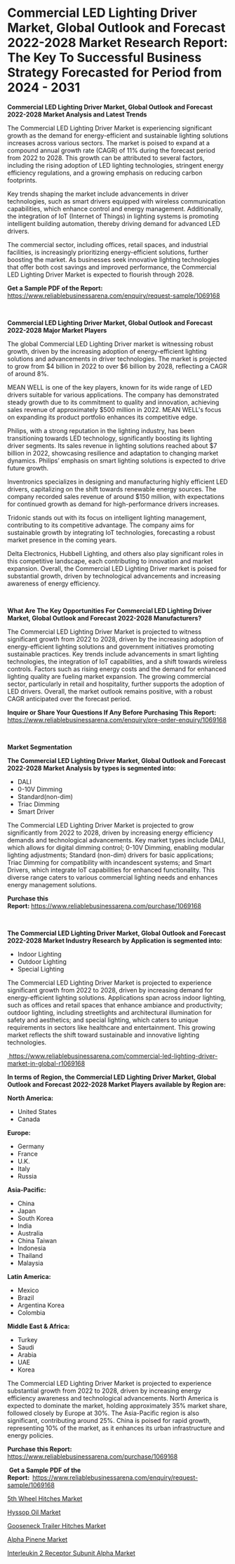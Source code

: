 <p><h1>Commercial LED Lighting Driver Market, Global Outlook and Forecast 2022-2028 Market Research Report: The Key To Successful Business Strategy Forecasted for Period from 2024 - 2031</h1></p><p><strong>Commercial LED Lighting Driver Market, Global Outlook and Forecast 2022-2028 Market Analysis and Latest Trends</strong></p>
<p><p>The Commercial LED Lighting Driver Market is experiencing significant growth as the demand for energy-efficient and sustainable lighting solutions increases across various sectors. The market is poised to expand at a compound annual growth rate (CAGR) of 11% during the forecast period from 2022 to 2028. This growth can be attributed to several factors, including the rising adoption of LED lighting technologies, stringent energy efficiency regulations, and a growing emphasis on reducing carbon footprints.</p><p>Key trends shaping the market include advancements in driver technologies, such as smart drivers equipped with wireless communication capabilities, which enhance control and energy management. Additionally, the integration of IoT (Internet of Things) in lighting systems is promoting intelligent building automation, thereby driving demand for advanced LED drivers. </p><p>The commercial sector, including offices, retail spaces, and industrial facilities, is increasingly prioritizing energy-efficient solutions, further boosting the market. As businesses seek innovative lighting technologies that offer both cost savings and improved performance, the Commercial LED Lighting Driver Market is expected to flourish through 2028.</p></p>
<p><strong>Get a Sample PDF of the Report:&nbsp;</strong> <a href="https://www.reliablebusinessarena.com/enquiry/request-sample/1069168">https://www.reliablebusinessarena.com/enquiry/request-sample/1069168</a></p>
<p>&nbsp;</p>
<p><strong>Commercial LED Lighting Driver Market, Global Outlook and Forecast 2022-2028 Major Market Players</strong></p>
<p><p>The global Commercial LED Lighting Driver market is witnessing robust growth, driven by the increasing adoption of energy-efficient lighting solutions and advancements in driver technologies. The market is projected to grow from $4 billion in 2022 to over $6 billion by 2028, reflecting a CAGR of around 8%.</p><p>MEAN WELL is one of the key players, known for its wide range of LED drivers suitable for various applications. The company has demonstrated steady growth due to its commitment to quality and innovation, achieving sales revenue of approximately $500 million in 2022. MEAN WELL's focus on expanding its product portfolio enhances its competitive edge.</p><p>Philips, with a strong reputation in the lighting industry, has been transitioning towards LED technology, significantly boosting its lighting driver segments. Its sales revenue in lighting solutions reached about $7 billion in 2022, showcasing resilience and adaptation to changing market dynamics. Philips’ emphasis on smart lighting solutions is expected to drive future growth.</p><p>Inventronics specializes in designing and manufacturing highly efficient LED drivers, capitalizing on the shift towards renewable energy sources. The company recorded sales revenue of around $150 million, with expectations for continued growth as demand for high-performance drivers increases.</p><p>Tridonic stands out with its focus on intelligent lighting management, contributing to its competitive advantage. The company aims for sustainable growth by integrating IoT technologies, forecasting a robust market presence in the coming years.</p><p>Delta Electronics, Hubbell Lighting, and others also play significant roles in this competitive landscape, each contributing to innovation and market expansion. Overall, the Commercial LED Lighting Driver market is poised for substantial growth, driven by technological advancements and increasing awareness of energy efficiency.</p></p>
<p>&nbsp;</p>
<p><strong>What Are The Key Opportunities For Commercial LED Lighting Driver Market, Global Outlook and Forecast 2022-2028 Manufacturers?</strong></p>
<p><p>The Commercial LED Lighting Driver Market is projected to witness significant growth from 2022 to 2028, driven by the increasing adoption of energy-efficient lighting solutions and government initiatives promoting sustainable practices. Key trends include advancements in smart lighting technologies, the integration of IoT capabilities, and a shift towards wireless controls. Factors such as rising energy costs and the demand for enhanced lighting quality are fueling market expansion. The growing commercial sector, particularly in retail and hospitality, further supports the adoption of LED drivers. Overall, the market outlook remains positive, with a robust CAGR anticipated over the forecast period.</p></p>
<p><strong>Inquire or Share Your Questions If Any Before Purchasing This Report:</strong> <a href="https://www.reliablebusinessarena.com/enquiry/pre-order-enquiry/1069168">https://www.reliablebusinessarena.com/enquiry/pre-order-enquiry/1069168</a></p>
<p>&nbsp;</p>
<p><strong>Market Segmentation</strong></p>
<p><strong>The Commercial LED Lighting Driver Market, Global Outlook and Forecast 2022-2028 Market Analysis by types is segmented into:</strong></p>
<p><ul><li>DALI</li><li>0-10V Dimming</li><li>Standard(non-dim)</li><li>Triac Dimming</li><li>Smart Driver</li></ul></p>
<p><p>The Commercial LED Lighting Driver Market is projected to grow significantly from 2022 to 2028, driven by increasing energy efficiency demands and technological advancements. Key market types include DALI, which allows for digital dimming control; 0-10V Dimming, enabling modular lighting adjustments; Standard (non-dim) drivers for basic applications; Triac Dimming for compatibility with incandescent systems; and Smart Drivers, which integrate IoT capabilities for enhanced functionality. This diverse range caters to various commercial lighting needs and enhances energy management solutions.</p></p>
<p><strong>Purchase this Report:&nbsp;</strong><a href="https://www.reliablebusinessarena.com/purchase/1069168">https://www.reliablebusinessarena.com/purchase/1069168</a></p>
<p>&nbsp;</p>
<p><strong>The Commercial LED Lighting Driver Market, Global Outlook and Forecast 2022-2028 Market Industry Research by Application is segmented into:</strong></p>
<p><ul><li>Indoor Lighting</li><li>Outdoor Lighting</li><li>Special Lighting</li></ul></p>
<p><p>The Commercial LED Lighting Driver Market is projected to experience significant growth from 2022 to 2028, driven by increasing demand for energy-efficient lighting solutions. Applications span across indoor lighting, such as offices and retail spaces that enhance ambiance and productivity; outdoor lighting, including streetlights and architectural illumination for safety and aesthetics; and special lighting, which caters to unique requirements in sectors like healthcare and entertainment. This growing market reflects the shift toward sustainable and innovative lighting technologies.</p></p>
<p><a href="https://www.reliablebusinessarena.com/commercial-led-lighting-driver-market-in-global-r1069168">&nbsp;https://www.reliablebusinessarena.com/commercial-led-lighting-driver-market-in-global-r1069168</a></p>
<p><strong>In terms of Region, the Commercial LED Lighting Driver Market, Global Outlook and Forecast 2022-2028 Market Players available by Region are:</strong></p>
<p>
    <p> <strong> North America: </strong>
        <ul>
            <li>United States</li>
            <li>Canada</li>
        </ul>
        </p> 
    <p> <strong> Europe: </strong>
        <ul>
            <li>Germany</li>
            <li>France</li>
            <li>U.K.</li>
            <li>Italy</li>
            <li>Russia</li>
        </ul>
        </p> 
    <p> <strong> Asia-Pacific: </strong>
        <ul>
            <li>China</li>
            <li>Japan</li>
            <li>South Korea</li>
            <li>India</li>
            <li>Australia</li>
            <li>China Taiwan</li>
            <li>Indonesia</li>
            <li>Thailand</li>
            <li>Malaysia</li>
        </ul>
        </p> 
    <p> <strong> Latin America: </strong>
        <ul>
            <li>Mexico</li>
            <li>Brazil</li>
            <li>Argentina Korea</li>
            <li>Colombia</li>
        </ul>
        </p> 
    <p> <strong> Middle East & Africa: </strong>
        <ul>
            <li>Turkey</li>
            <li>Saudi</li>
            <li>Arabia</li>
            <li>UAE</li>
            <li>Korea</li>
        </ul>
    </p>
    </p>
<p><p>The Commercial LED Lighting Driver Market is projected to experience substantial growth from 2022 to 2028, driven by increasing energy efficiency awareness and technological advancements. North America is expected to dominate the market, holding approximately 35% market share, followed closely by Europe at 30%. The Asia-Pacific region is also significant, contributing around 25%. China is poised for rapid growth, representing 10% of the market, as it enhances its urban infrastructure and energy policies.</p></p>
<p><strong>Purchase this Report: </strong><a href="https://www.reliablebusinessarena.com/purchase/1069168">https://www.reliablebusinessarena.com/purchase/1069168</a></p>
<p>&nbsp;<strong>Get a Sample PDF of the Report:&nbsp;&nbsp;</strong><a href="https://www.reliablebusinessarena.com/enquiry/request-sample/1069168">https://www.reliablebusinessarena.com/enquiry/request-sample/1069168</a></p>
<p><strong></strong></p>
<p><p><a href="https://medium.com/@bessiperez20/the-5th-wheel-hitches-market-has-witnessed-significant-growth-in-recent-years-and-this-trend-is-f1d7fbbd9e19">5th Wheel Hitches Market</a></p><p><a href="https://www.linkedin.com/pulse/market-dynamics-future-trends-global-hyssop-oil-sector-forecasted-zdjjf?trackingId=jplTXb5RQ1Gq7XdEl8zyrA%3D%3D">Hyssop Oil Market</a></p><p><a href="https://medium.com/@bessiperez20/gooseneck-trailer-hitches-market-size-share-trends-analysis-report-by-product-under-bed-b669a93074ca">Gooseneck Trailer Hitches Market</a></p><p><a href="https://issuu.com/reportprime-2/docs/alpha-pinene-market-size-2030.pptx_79bf726e3347f1">Alpha Pinene Market</a></p><p><a href="https://www.linkedin.com/pulse/interleukin-2-receptor-subunit-alpha-market-trends-strategic-9jexf?trackingId=LYVEXC6jTYq%2BpjQdBaVlAw%3D%3D">Interleukin 2 Receptor Subunit Alpha Market</a></p></p>
